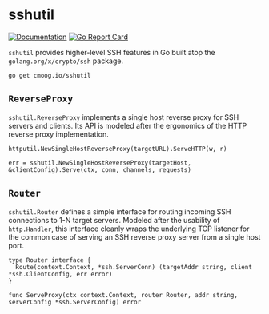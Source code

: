# sshutil

[![Documentation](https://godoc.org/cmoog.io/sshutil?status.svg)](https://pkg.go.dev/cmoog.io/sshutil)
[![Go Report Card](https://goreportcard.com/badge/cmoog.io/sshutil)](https://goreportcard.com/report/cmoog.io/sshutil)

`sshutil` provides higher-level SSH features in Go built
atop the `golang.org/x/crypto/ssh` package.

```text
go get cmoog.io/sshutil
```

## `ReverseProxy`

`sshutil.ReverseProxy` implements a single host reverse proxy
for SSH servers and clients. Its API is modeled after the ergonomics
of the HTTP reverse proxy implementation.

```golang
httputil.NewSingleHostReverseProxy(targetURL).ServeHTTP(w, r)

err = sshutil.NewSingleHostReverseProxy(targetHost, &clientConfig).Serve(ctx, conn, channels, requests)
```

## `Router`

`sshutil.Router` defines a simple interface for routing incoming SSH
connections to 1-N target servers. Modeled after the usability of
`http.Handler`, this interface cleanly wraps the underlying TCP listener
for the common case of serving an SSH reverse proxy server from a single host port.

```golang
type Router interface {
  Route(context.Context, *ssh.ServerConn) (targetAddr string, client *ssh.ClientConfig, err error)
}

func ServeProxy(ctx context.Context, router Router, addr string, serverConfig *ssh.ServerConfig) error
```
